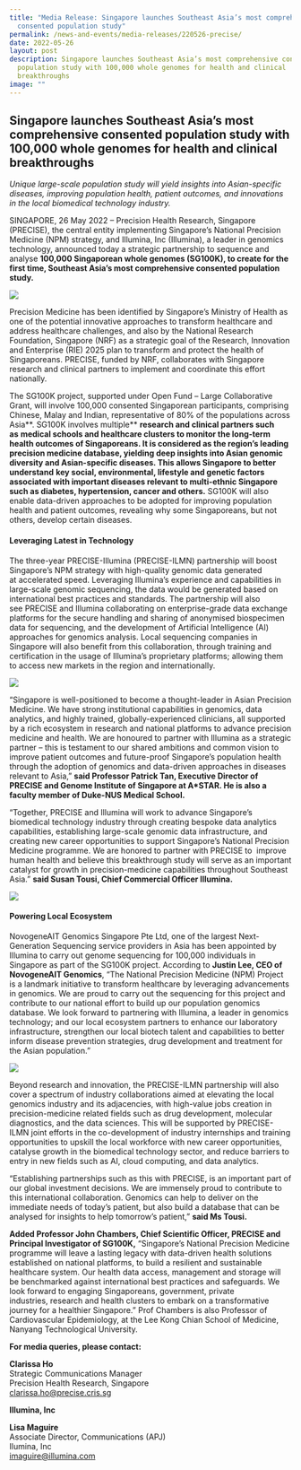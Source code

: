 ```yaml
---
title: "Media Release: Singapore launches Southeast Asia’s most comprehensive
  consented population study"
permalink: /news-and-events/media-releases/220526-precise/
date: 2022-05-26
layout: post
description: Singapore launches Southeast Asia’s most comprehensive consented
  population study with 100,000 whole genomes for health and clinical
  breakthroughs
image: ""
---
```

## Singapore launches Southeast Asia’s most comprehensive consented population study with 100,000 whole genomes for health and clinical breakthroughs

_Unique large-scale population study will yield insights into Asian-specific diseases, improving population health, patient outcomes, and innovations in the local biomedical technology industry._

SINGAPORE, 26 May 2022 – Precision Health Research, Singapore (PRECISE), the central entity implementing Singapore’s National Precision Medicine (NPM) strategy, and Illumina, Inc (Illumina), a leader in genomics technology, announced today a strategic partnership to sequence and analyse **100,000 Singaporean whole genomes (SG100K), to create for the first time, Southeast Asia’s most comprehensive consented population study.**

![](/images/Resources_Media/2022/220526_PRECISE/01.jpg)

Precision Medicine has been identified by Singapore’s Ministry of Health as one of the potential innovative approaches to transform healthcare and address healthcare challenges, and also by the National Research Foundation, Singapore (NRF) as a strategic goal of the Research, Innovation and Enterprise (RIE) 2025 plan to transform and protect the health of Singaporeans. PRECISE, funded by NRF, collaborates with Singapore research and clinical partners to implement and coordinate this effort nationally.

The SG100K project, supported under Open Fund – Large Collaborative Grant, will involve 100,000 consented Singaporean participants, comprising Chinese, Malay and Indian, representative of 80% of the populations across Asia**. SG100K involves multiple** **research and clinical partners such as** **medical schools and healthcare clusters to monitor the long-term health outcomes of Singaporeans. It is considered as the region’s leading precision medicine database, yielding deep insights into Asian genomic diversity and Asian-specific diseases. This allows Singapore to better understand** **key social, environmental, lifestyle and genetic factors associated with important diseases relevant to multi-ethnic Singapore such as diabetes, hypertension, cancer and others.** SG100K will also enable data-driven approaches to be adopted for improving population health and patient outcomes, revealing why some Singaporeans, but not others, develop certain diseases.

#### **Leveraging Latest in Technology**

The three-year PRECISE-Illumina (PRECISE-ILMN) partnership will boost Singapore’s NPM strategy with high-quality genomic data generated at accelerated speed. Leveraging Illumina’s experience and capabilities in large-scale genomic sequencing, the data would be generated based on international best practices and standards. The partnership will also see PRECISE and Illumina collaborating on enterprise-grade data exchange platforms for the secure handling and sharing of anonymised biospecimen data for sequencing, and the development of Artificial Intelligence (AI) approaches for genomics analysis. Local sequencing companies in Singapore will also benefit from this collaboration, through training and certification in the usage of Illumina’s proprietary platforms; allowing them to access new markets in the region and internationally.

![](/images/Resources_Media/2022/220526_PRECISE/02.jpg)

“Singapore is well-positioned to become a thought-leader in Asian Precision Medicine. We have strong institutional capabilities in genomics, data analytics, and highly trained, globally-experienced clinicians, all supported by a rich ecosystem in research and national platforms to advance precision medicine and health. We are honoured to partner with Illumina as a strategic partner – this is testament to our shared ambitions and common vision to improve patient outcomes and future-proof Singapore’s population health through the adoption of genomics and data-driven approaches in diseases relevant to Asia,” **said Professor Patrick Tan, Executive Director of PRECISE and Genome Institute of Singapore at A\*STAR. He is also a faculty member of Duke-NUS Medical School.**

“Together, PRECISE and Illumina will work to advance Singapore’s biomedical technology industry through creating bespoke data analytics capabilities, establishing large-scale genomic data infrastructure, and creating new career opportunities to support Singapore’s National Precision Medicine programme. We are honored to partner with PRECISE to  improve human health and believe this breakthrough study will serve as an important catalyst for growth in precision-medicine capabilities throughout Southeast Asia.” **said Susan Tousi, Chief Commercial Officer Illumina.**

![](/images/Resources_Media/2022/220526_PRECISE/03.png)

#### **Powering Local Ecosystem** 

NovogeneAIT Genomics Singapore Pte Ltd, one of the largest Next-Generation Sequencing service providers in Asia has been appointed by Illumina to carry out genome sequencing for 100,000 individuals in Singapore as part of the SG100K project. According to **Justin Lee, CEO of NovogeneAIT Genomics**, “The National Precision Medicine (NPM) Project is a landmark initiative to transform healthcare by leveraging advancements in genomics. We are proud to carry out the sequencing for this project and contribute to our national effort to build up our population genomics database. We look forward to partnering with Illumina, a leader in genomics technology; and our local ecosystem partners to enhance our laboratory infrastructure, strengthen our local biotech talent and capabilities to better inform disease prevention strategies, drug development and treatment for the Asian population.”

![](/images/Resources_Media/2022/220526_PRECISE/04.jpg)

Beyond research and innovation, the PRECISE-ILMN partnership will also cover a spectrum of industry collaborations aimed at elevating the local genomics industry and its adjacencies, with high-value jobs creation in precision-medicine related fields such as drug development, molecular diagnostics, and the data sciences. This will be supported by PRECISE-ILMN joint efforts in the co-development of industry internships and training opportunities to upskill the local workforce with new career opportunities, catalyse growth in the biomedical technology sector, and reduce barriers to entry in new fields such as AI, cloud computing, and data analytics.

“Establishing partnerships such as this with PRECISE, is an important part of our global investment decisions. We are immensely proud to contribute to this international collaboration. Genomics can help to deliver on the immediate needs of today’s patient, but also build a database that can be analysed for insights to help tomorrow’s patient,” **said Ms Tousi.**

**Added Professor John Chambers, Chief Scientific Officer, PRECISE and Principal Investigator of SG100K,** “Singapore’s National Precision Medicine programme will leave a lasting legacy with data-driven health solutions established on national platforms, to build a resilient and sustainable healthcare system. Our health data access, management and storage will be benchmarked against international best practices and safeguards. We look forward to engaging Singaporeans, government, private industries, research and health clusters to embark on a transformative journey for a healthier Singapore.” Prof Chambers is also Professor of Cardiovascular Epidemiology, at the Lee Kong Chian School of Medicine, Nanyang Technological University.

**For media queries, please contact:**

**Clarissa Ho**
<br>Strategic Communications Manager
<br>Precision Health Research, Singapore
<br>clarissa.ho@precise.cris.sg

**Illumina, Inc**

**Lisa Maguire**
<br>Associate Director, Communications (APJ)
<br>Ilumina, Inc
<br>imaguire@illumina.com